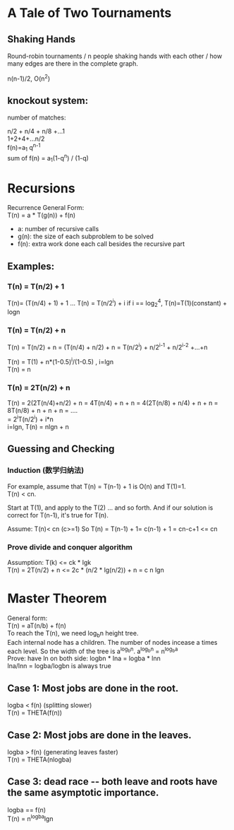 # A Tale of Two Tournaments
## Shaking Hands
Round-robin tournaments / n people shaking hands with each other / how many edges are there in the complete graph.

n(n-1)/2, O(n<sup>2</sup>)

## knockout system:
number of matches:

n/2 + n/4 + n/8 +...1  
1+2+4+...n/2  
f(n)=a<sub>1</sub> q<sup>n-1</sup>  
sum of f(n) = a<sub>1</sub>(1-q<sup>n</sup>) / (1-q)  


# Recursions
Recurrence General Form:  
T(n) = a * T(g(n)) + f(n)  
* a: number of recursive calls
* g(n): the size of each subproblem to be solved
* f(n): extra work done each call besides the recursive part

## Examples:
### T(n) = T(n/2) + 1
T(n)= (T(n/4) + 1) + 1 
...
T(n) = T(n/2<sup>i</sup>) + i
if i == log<sub>2</sub><sup>4</sup>, T(n)=T(1)(constant) + logn

### T(n) = T(n/2) + n
T(n) = T(n/2) + n = (T(n/4) + n/2) + n = T(n/2<sup>i</sup>) + n/2<sup>i-1</sup> + n/2<sup>i-2</sup>
+...+n

T(n) = T(1) + n*(1-0.5)<sup>i</sup>/(1-0.5) , i=lgn  
T(n) = n  

### T(n) = 2T(n/2) + n

T(n) = 2(2T(n/4)+n/2) + n  = 4T(n/4) + n + n
= 4(2T(n/8) + n/4) + n + n = 8T(n/8) + n + n + n =  ....   
= 2<sup>i</sup>T(n/2<sup>i</sup>) + i*n  
i=lgn, T(n) = nlgn + n

## Guessing and Checking
### Induction (数学归纳法)
For example, assume that T(n) = T(n-1) + 1 is O(n) and T(1)=1.  
T(n) < cn.

Start at T(1), and apply to the T(2) ... and so forth. And if our solution is correct for T(n-1), 
it's true for T(n).

Assume: T(n)< cn (c>=1)
So T(n) = T(n-1) + 1= c(n-1) + 1 = cn-c+1 <= cn
### Prove divide and conquer algorithm
Assumption: T(k) <= ck * lgk  
T(n) = 2T(n/2) + n <= 2c * (n/2 * lg(n/2)) + n = c n lgn

# Master Theorem
General form:  
T(n) = aT(n/b) + f(n)  
To reach the T(n), we need log<sub>b</sub>n height tree.  
Each internal node has a children. The number of nodes incease a times each level. So the width of the tree
is a<sup>log<sub>b</sub>n</sup>. 
a<sup>log<sub>b</sub>n</sup> = n<sup>log<sub>b</sub>a</sup>  
Prove:
have ln on both side:
logbn * lna = logba * lnn  
lna/lnn = logba/logbn  is always true  
## Case 1: Most jobs are done in the root.
logba < f(n) (splitting slower)  
T(n) = THETA(f(n))  
## Case 2: Most jobs are done in the leaves.
logba > f(n) (generating leaves faster)  
T(n) = THETA(nlogba)  
## Case 3: dead race -- both leave and roots have the same asymptotic importance.
logba == f(n)  
T(n) = n<sup>logba</sup>lgn  
